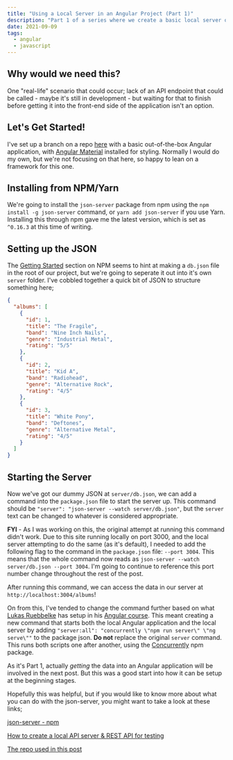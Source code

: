 ```yaml
---
title: "Using a Local Server in an Angular Project (Part 1)"
description: "Part 1 of a series where we create a basic local server of dummy data and feed it to our Angular application."
date: 2021-09-09
tags:
  - angular
  - javascript
---
```


## Why would we need this?

One "real-life" scenario that could occur; lack of an API endpoint that could be called - maybe it's still in development - but waiting for that to finish before getting it into the front-end side of the application isn't an option.

## Let's Get Started!

I've set up a branch on a repo [here](https://github.com/dominickjay/local-json-server/tree/01---Set-up-the-local-development-server) with a basic out-of-the-box Angular application, with [Angular Material](https://material.angular.io/) installed for styling. Normally I would do my own, but we're not focusing on that here, so happy to lean on a framework for this one.

## Installing from NPM/Yarn

We're going to install the `json-server` package from npm using the `npm install -g json-server` command, or `yarn add json-server` if you use Yarn. Installing this through npm gave me the latest version, which is set as `^0.16.3` at this time of writing.

## Setting up the JSON

The [Getting Started](https://www.npmjs.com/package/json-server#getting-started) section on NPM seems to hint at making a `db.json` file in the root of our project, but we're going to seperate it out into it's own `server` folder. I've cobbled together a quick bit of JSON to structure something here;

```json
{
  "albums": [
    {
      "id": 1,
      "title": "The Fragile",
      "band": "Nine Inch Nails",
      "genre": "Industrial Metal",
      "rating": "5/5"
    },
    {
      "id": 2,
      "title": "Kid A",
      "band": "Radiohead",
      "genre": "Alternative Rock",
      "rating": "4/5"
    },
    {
      "id": 3,
      "title": "White Pony",
      "band": "Deftones",
      "genre": "Alternative Metal",
      "rating": "4/5"
    }
  ]
}
```

## Starting the Server

Now we've got our dummy JSON at `server/db.json`, we can add a command into the `package.json` file to start the server up. This command should be `"server": "json-server --watch server/db.json"`, but the `server` text can be changed to whatever is considered appropriate.

<aside class="info">

**FYI** - As I was working on this, the original attempt at running this command didn't work. Due to this site running locally on port 3000, and the local server attempting to do the same (as it's default), I needed to add the following flag to the command in the `package.json` file: `--port 3004`. This means that the whole command now reads as `json-server --watch server/db.json --port 3004`. I'm going to continue to reference this port number change throughout the rest of the post.

</aside>

After running this command, we can access the data in our server at `http://localhost:3004/albums`!

On from this, I've tended to change the command further based on what [Lukas Ruebbelke](https://twitter.com/simpulton?lang=en) has setup in his [Angular course](https://frontendmasters.com/courses/angular-9/). This meant creating a new command that starts both the local Angular application and the local server by adding `"server:all": "concurrently \"npm run server\" \"ng serve\""` to the package json. **Do not** replace the original `server` command. This runs both scripts one after another, using the [Concurrently](https://www.npmjs.com/package/concurrently) npm package.

As it's Part 1, actually _getting_ the data into an Angular application will be involved in the next post. But this was a good start into how it can be setup at the beginning stages.

Hopefully this was helpful, but if you would like to know more about what you can do with the json-server, you might want to take a look at these links;

[json-server - npm](https://www.npmjs.com/package/json-server)

[How to create a local API server & REST API for testing](https://medium.com/chaya-thilakumara/how-to-create-a-local-api-server-rest-api-for-testing-945bbb2d31b7)

[The repo used in this post](https://github.com/dominickjay/local-json-server/tree/01---Set-up-the-local-development-server)
